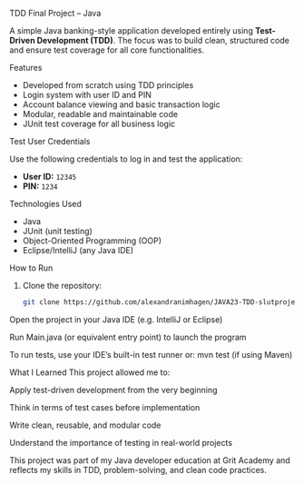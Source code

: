 TDD Final Project – Java

A simple Java banking-style application developed entirely using **Test-Driven Development (TDD)**. The focus was to build clean, structured code and ensure test coverage for all core functionalities.

Features

- Developed from scratch using TDD principles  
- Login system with user ID and PIN  
- Account balance viewing and basic transaction logic  
- Modular, readable and maintainable code  
- JUnit test coverage for all business logic

Test User Credentials

Use the following credentials to log in and test the application:

- **User ID:** `12345`  
- **PIN:** `1234`

Technologies Used

- Java  
- JUnit (unit testing)  
- Object-Oriented Programming (OOP)  
- Eclipse/IntelliJ (any Java IDE)

How to Run

1. Clone the repository:
   ```bash
   git clone https://github.com/alexandranimhagen/JAVA23-TDD-slutprojekt-Alexandra-Nimhagen.git
Open the project in your Java IDE (e.g. IntelliJ or Eclipse)

Run Main.java (or equivalent entry point) to launch the program

To run tests, use your IDE’s built-in test runner or:
mvn test
(if using Maven)

What I Learned
This project allowed me to:

Apply test-driven development from the very beginning

Think in terms of test cases before implementation

Write clean, reusable, and modular code

Understand the importance of testing in real-world projects

This project was part of my Java developer education at Grit Academy and reflects my skills in TDD, problem-solving, and clean code practices.
